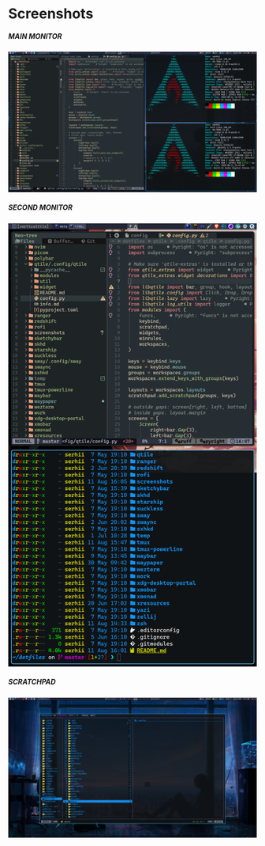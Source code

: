 # Screenshots

##### MAIN MONITOR

![qtile-main.png](../../../screenshots/qtile/qtile-main.png)

##### SECOND MONITOR

![qtile-second.png](../../../screenshots/qtile/qtile-second.png)

##### SCRATCHPAD

![qtile-scratchpad.png](../../../screenshots/qtile/qtile-scratchpad.png)